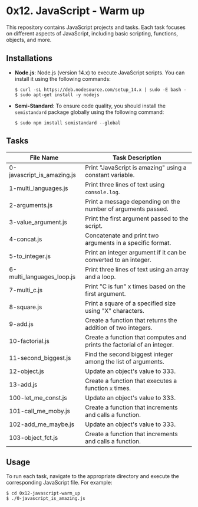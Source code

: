 # 0x12. JavaScript - Warm up





This repository contains JavaScript projects and tasks. Each task focuses on different aspects of JavaScript, including basic scripting, functions, objects, and more.

## Installations

- **Node.js**: Node.js (version 14.x) to execute JavaScript scripts. You can install it using the following commands:

  ```shell
  $ curl -sL https://deb.nodesource.com/setup_14.x | sudo -E bash -
  $ sudo apt-get install -y nodejs
  ```

- **Semi-Standard**: To ensure code quality, you should install the `semistandard` package globally using the following command:

  ```shell
  $ sudo npm install semistandard --global
  ```

## Tasks 


| File Name                 | Task Description                                  |
|---------------------------|---------------------------------------------------|
| 0-javascript_is_amazing.js | Print "JavaScript is amazing" using a constant variable. |
| 1-multi_languages.js      | Print three lines of text using `console.log`.     |
| 2-arguments.js            | Print a message depending on the number of arguments passed. |
| 3-value_argument.js       | Print the first argument passed to the script.     |
| 4-concat.js               | Concatenate and print two arguments in a specific format. |
| 5-to_integer.js           | Print an integer argument if it can be converted to an integer. |
| 6-multi_languages_loop.js | Print three lines of text using an array and a loop. |
| 7-multi_c.js              | Print "C is fun" x times based on the first argument. |
| 8-square.js               | Print a square of a specified size using "X" characters. |
| 9-add.js                  | Create a function that returns the addition of two integers. |
| 10-factorial.js           | Create a function that computes and prints the factorial of an integer. |
| 11-second_biggest.js      | Find the second biggest integer among the list of arguments. |
| 12-object.js              | Update an object's value to 333. |
| 13-add.js                 | Create a function that executes a function `x` times. |
| 100-let_me_const.js        | Update an object's value to 333. |
| 101-call_me_moby.js        | Create a function that increments and calls a function. |
| 102-add_me_maybe.js        | Update an object's value to 333. |
| 103-object_fct.js      | Create a function that increments and calls a function. |


## Usage

To run each task, navigate to the appropriate directory and execute the corresponding JavaScript file. For example:

```shell
$ cd 0x12-javascript-warm_up
$ ./0-javascript_is_amazing.js
```

